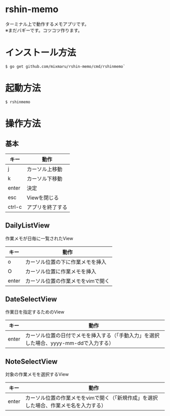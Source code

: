 # rshin-memo

ターミナル上で動作するメモアプリです。  
※まだバギーです。コツコツ作ります。

# インストール方法
```
$ go get github.com/mixmaru/rshin-memo/cmd/rshinmemo`
```

# 起動方法
```
$ rshinmemo
```


# 操作方法
## 基本

|キー  |動作            |
|------|----------------|
|j     |カーソル上移動  |
|k     |カーソル下移動  |
|enter |決定            |
|esc   |Viewを閉じる    |
|ctrl-c|アプリを終了する|


## DailyListView

作業メモが日毎に一覧されたView

|キー |動作                             |
|-----|---------------------------------|
|o    |カーソル位置の下に作業メモを挿入 |
|O    |カーソル位置に作業メモを挿入     |
|enter|カーソル位置の作業メモをvimで開く|  

## DateSelectView

作業日を指定するためのView  

|キー |動作                                                                                  |
|-----|--------------------------------------------------------------------------------------|
|enter|カーソル位置の日付でメモを挿入する（「手動入力」を選択した場合、yyyy-mm-ddで入力する）|
  

## NoteSelectView

対象の作業メモを選択するView  

|キー |動作                                                                                 |
|-----|-------------------------------------------------------------------------------------|
|enter|カーソル位置の作業メモをvimで開く（「新規作成」を選択した場合、作業メモ名を入力する）|





